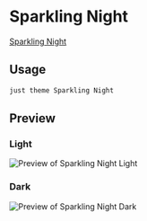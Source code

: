 # Sparkling Night

[Sparkling Night](https://github.com/isax785/obsidian-sparkling-night)

## Usage

```bash
just theme Sparkling Night
```

## Preview

### Light

![Preview of Sparkling Night Light](preview-light.png)

### Dark

![Preview of Sparkling Night Dark](preview-dark.png)
